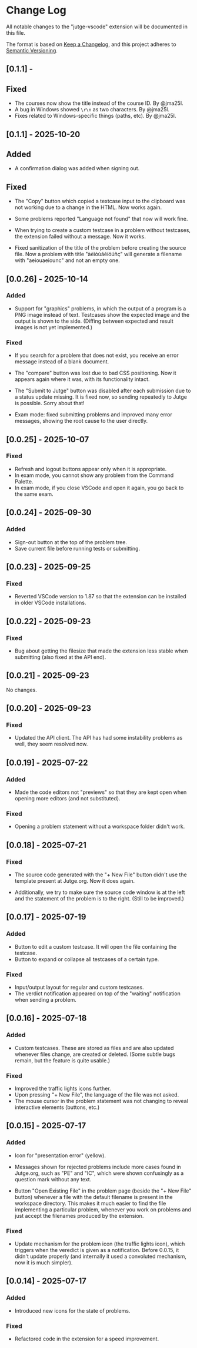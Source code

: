 # Change Log

All notable changes to the "jutge-vscode" extension will be documented in this file.

The format is based on [Keep a Changelog](https://keepachangelog.com/en/1.1.0/),
and this project adheres to [Semantic Versioning](https://semver.org/spec/v2.0.0.html).

## [0.1.1] -

## Fixed

- The courses now show the title instead of the course ID. By @jma25l.
- A bug in Windows showed `\r\n` as two characters. By @jma25l.
- Fixes related to Windows-specific things (paths, etc). By @jma25l.

## [0.1.1] - 2025-10-20

## Added

- A confirmation dialog was added when signing out.

## Fixed

- The "Copy" button which copied a textcase input to the clipboard was not working due to a change in the HTML. Now works again.

- Some problems reported "Language not found" that now will work fine.

- When trying to create a custom testcase in a problem without testcases, the extension failed without a message. Now it works.

- Fixed sanitization of the title of the problem before creating the source file. Now a problem with title "àèìòùáéíóúñç" will generate a filename with "aeiouaeiounc" and not an empty one.

## [0.0.26] - 2025-10-14

### Added

- Support for "graphics" problems, in which the output of a program is a PNG image instead of text. Testcases show the expected image and the output is shown to the side. (Diffing between expected and result images is not yet implemented.)

### Fixed

- If you search for a problem that does not exist, you receive an error message instead of a blank document.

- The "compare" button was lost due to bad CSS positioning. Now it appears again where it was, with its functionality intact.

- The "Submit to Jutge" button was disabled after each submission due to a status update missing. It is fixed now, so sending repeatedly to Jutge is possible. Sorry about that!

- Exam mode: fixed submitting problems and improved many error messages, showing the root cause to the user directly.

## [0.0.25] - 2025-10-07

### Fixed

- Refresh and logout buttons appear only when it is appropriate.
- In exam mode, you cannot show any problem from the Command Palette.
- In exam mode, if you close VSCode and open it again, you go back to the same exam.

## [0.0.24] - 2025-09-30

### Added

- Sign-out button at the top of the problem tree.
- Save current file before running tests or submitting.

## [0.0.23] - 2025-09-25

### Fixed

- Reverted VSCode version to 1.87 so that the extension can be installed in older VSCode installations.

## [0.0.22] - 2025-09-23

### Fixed

- Bug about getting the filesize that made the extension less stable when submitting (also fixed at the API end).

## [0.0.21] - 2025-09-23

No changes.

## [0.0.20] - 2025-09-23

### Fixed

- Updated the API client. The API has had some instability problems as well, they seem resolved now.

## [0.0.19] - 2025-07-22

### Added

- Made the code editors not "previews" so that they are kept open when opening more editors (and not substituted).

### Fixed

- Opening a problem statement without a workspace folder didn't work.

## [0.0.18] - 2025-07-21

### Fixed

- The source code generated with the "+ New File" button didn't use the template present at Jutge.org. Now it does again.

- Additionally, we try to make sure the source code window is at the left and the statement of the problem is to the right. (Still to be improved.)

## [0.0.17] - 2025-07-19

### Added

- Button to edit a custom testcase. It will open the file containing the testcase.
- Button to expand or collapse all testcases of a certain type.

### Fixed

- Input/output layout for regular and custom testcases.
- The verdict notification appeared on top of the "waiting" notification when sending a problem.

## [0.0.16] - 2025-07-18

### Added

- Custom testcases. These are stored as files and are also updated whenever files change, are created or deleted. (Some subtle bugs remain, but the feature is quite usable.)

### Fixed

- Improved the traffic lights icons further.
- Upon pressing "+ New File", the language of the file was not asked.
- The mouse cursor in the problem statement was not changing to reveal interactive elements (buttons, etc.)

## [0.0.15] - 2025-07-17

### Added

- Icon for "presentation error" (yellow).

- Messages shown for rejected problems include more cases found in Jutge.org, such as "PE" and "IC", which were shown confusingly as a question mark without any text.

- Button "Open Existing File" in the problem page (beside the "+ New File" button) whenever a file with the default filename is present in the workspace directory. This makes it much easier to find the file implementing a particular problem, whenever you work on problems and just accept the filenames produced by the extension.

### Fixed

- Update mechanism for the problem icon (the traffic lights icon), which triggers when the veredict is given as a notification. Before 0.0.15, it didn't update properly (and internally it used a convoluted mechanism, now it is much simpler).

## [0.0.14] - 2025-07-17

### Added

- Introduced new icons for the state of problems.

### Fixed

- Refactored code in the extension for a speed improvement.
